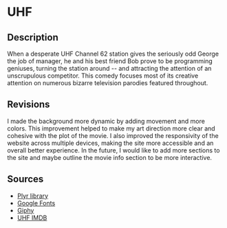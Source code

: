 # UHF

## Description


When a desperate UHF Channel 62 station gives the seriously odd George the job of manager, he and his best friend Bob prove to be programming geniuses, turning the station around -- and attracting the attention of an unscrupulous competitor. This comedy focuses most of its creative attention on numerous bizarre television parodies featured throughout.

## Revisions

I made the background more dynamic by adding movement and more colors. This improvement helped to make my art direction more clear and cohesive with the plot of the movie. I also improved the responsivity of the website across multiple devices, making the site more accessible and an overall better experience. In the future, I would like to add more sections to the site and maybe outline the movie info section to be more interactive. 
## Sources

* [Plyr library](plyr.io/)
* [Google Fonts](https://fonts.google.com/)
* [Giphy](https://giphy.com/)
* [UHF IMDB](https://www.imdb.com/title/tt0098546/)
